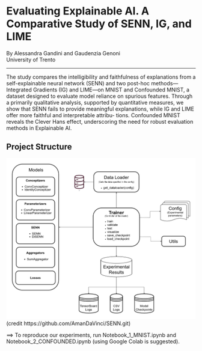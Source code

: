 # Evaluating Explainable AI. A Comparative Study of SENN, IG, and LIME
By Alessandra Gandini and Gaudenzia Genoni  
University of Trento
***

The study compares the intelligibility and faithfulness of explanations from a self-explainable neural
network (SENN) and two post-hoc methods—Integrated Gradients (IG) and LIME—on MNIST and
Confounded MNIST, a dataset designed to evaluate model reliance on spurious features. Through
a primarily qualitative analysis, supported by quantitative measures, we show that SENN fails to
provide meaningful explanations, while IG and LIME offer more faithful and interpretable attribu-
tions. Confounded MNIST reveals the Clever Hans effect, underscoring the need for robust evaluation
methods in Explainable AI.

## Project Structure
<img src="images/UML-SENN.png" alt="Project Structure" width="720">
(credit https://github.com/AmanDaVinci/SENN.git)



==> To reproduce our experiments, run Notebook_1_MNIST.ipynb and Notebook_2_CONFOUNDED.ipynb (using Google Colab is suggested).
